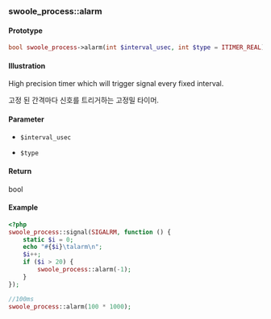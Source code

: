 ### swoole_process::alarm

#### Prototype

```php
bool swoole_process->alarm(int $interval_usec, int $type = ITIMER_REAL)
```

#### Illustration

High precision timer which will trigger signal every fixed interval.

고정 된 간격마다 신호를 트리거하는 고정밀 타이머.

#### Parameter

- `$interval_usec`

- `$type`

#### Return

bool

#### Example
```php
<?php
swoole_process::signal(SIGALRM, function () {
    static $i = 0;
    echo "#{$i}\talarm\n";
    $i++;
    if ($i > 20) {
        swoole_process::alarm(-1);
    }
});

//100ms
swoole_process::alarm(100 * 1000);
```
